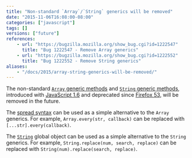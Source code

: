 ```yaml
---
title: "Non-standard `Array`/`String` generics will be removed"
date: "2015-11-06T16:08:00-08:00"
categories: ["javascript"]
tags: []
versions: ["future"]
references:
    - url: "https://bugzilla.mozilla.org/show_bug.cgi?id=1222547"
      title: "Bug 1222547 - Remove Array generics"
    - url: "https://bugzilla.mozilla.org/show_bug.cgi?id=1222552"
      title: "Bug 1222552 - Remove String generics"
aliases:
    - "/docs/2015/array-string-generics-will-be-removed/"
---
```

The non-standard [`Array` generic methods](https://developer.mozilla.org/en-US/docs/Web/JavaScript/Reference/Global_Objects/Array#Array_generic_methods) and [`String` generic methods](https://developer.mozilla.org/en-US/docs/Web/JavaScript/Reference/Global_Objects/String#String_generic_methods), introduced with [JavaScript 1.6](https://developer.mozilla.org/en-US/docs/Web/JavaScript/New_in_JavaScript/1.6) and deprecated since [Firefox 53](https://www.fxsitecompat.com/en-CA/docs/2016/non-standard-array-string-generics-have-been-deprecated/), will be removed in the future.

The [spread syntax](https://developer.mozilla.org/en-US/docs/Web/JavaScript/Reference/Operators/Spread_operator) can be used as a simple alternative to the `Array` generics. For example, `Array.every(str, callback)` can be replaced with `[...str].every(callback)`.

The [`String`](https://developer.mozilla.org/en-US/docs/Web/JavaScript/Reference/Global_Objects/String) global object can be used as a simple alternative to the `String` generics. For example, `String.replace(num, search, replace)` can be replaced with `String(num).replace(search, replace)`.
